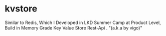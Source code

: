 # kvstore
Similar to Redis, Which I Developed in LKD Summer Camp at Product Level, Build in Memory Grade Key Value Store Rest-Api . "(a.k.a by vigo)"
